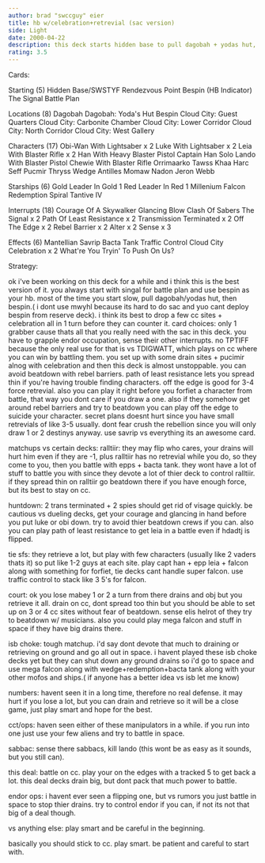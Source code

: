 ```yaml
---
author: brad "swccguy" eier
title: hb w/celebration+retrevial (sac version)
side: Light
date: 2000-04-22
description: this deck starts hidden base to pull dagobah + yodas hut, then pulls bespin and sets up cc celebration. it can win by draining or battling since you retrieve a lot.
rating: 3.5
---
```

Cards: 

Starting (5)
Hidden Base/SWSTYF
Rendezvous Point
Bespin (HB Indicator)
The Signal
Battle Plan

Locations (8)
Dagobah
Dagobah: Yoda's Hut
Bespin
Cloud City: Guest Quarters
Cloud City: Carbonite Chamber
Cloud City: Lower Corridor
Cloud City: North Corridor
Cloud City: West Gallery

Characters (17)
Obi-Wan With Lightsaber x 2
Luke With Lightsaber x 2
Leia With Blaster Rifle x 2
Han With Heavy Blaster Pistol
Captain Han Solo
Lando With Blaster Pistol
Chewie With Blaster Rifle
Orrimaarko
Tawss Khaa
Harc Seff
Pucmir Thryss
Wedge Antilles
Momaw Nadon
Jeron Webb

Starships (6)
Gold Leader In Gold 1
Red Leader In Red 1
Millenium Falcon
Redemption
Spiral
Tantive IV

Interrupts (18)
Courage Of A Skywalker
Glancing Blow
Clash Of Sabers
The Signal x 2
Path Of Least Resistance x 2
Transmission Terminated x 2
Off The Edge x 2
Rebel Barrier x 2
Alter x 2
Sense x 3

Effects (6)
Mantellian Savrip
Bacta Tank
Traffic Control
Cloud City Celebration x 2
What're You Tryin' To Push On Us?



Strategy: 

ok i've been working on this deck for a while and
i think this is the best version of it. you always start with singal for battle plan and use bespin as your hb.
most of the time you start slow, pull dagobah/yodas hut, then bespin.( i dont use mwyhl because its hard to do sac and yuo cant deploy bespin from reserve deck). i think its best to drop a few cc sites + celebration all in 1 turn before they can counter it.
card choices: only 1 grabber cause thats all that you really need with the sac in this deck. you have to grapple endor occupation, sense their other interrupts. no TPTIFF because the only real use for that is vs TDIGWATT, which plays on cc where you can win by battling them.
you set up with some drain sites + pucimir alnog with celebration and then this deck is almost unstoppable.
you can avoid beatdown with rebel barriers. path of least resistance lets you spread thin if you're having trouble finding characters.
off the edge is good for 3-4 force retrevial. also you can play it right before you forfiet a character from battle, that way you dont care if you draw a one. also if they somehow get around rebel barriers and try to beatdown you can play off the edge to suicide your character.
secret plans doesnt hurt since you have small retrevials of like 3-5 usually.
dont fear crush the rebellion since you will only draw 1 or 2 destinys anyway.
use savrip vs everything its an awesome card.

matchups vs certain decks:
ralltiir: they may flip who cares, your drains will hurt him even if they are -1, plus ralltiir has no retrevial while you do, so they come to you, then you battle with epps + bacta tank. they wont have a lot of stuff to battle you with since they devote a lot of thier deck to control ralltiir. if they spread thin on ralltiir go beatdown there if you have enough force, but its best to stay on cc.

huntdown: 2 trans terminated + 2 spies should get rid of visage quickly. be cautious vs dueling decks, get your courage and glancing in hand before you put luke or obi down. try to avoid thier beatdown crews if you can. also you can play path of least resistance to get leia in a battle even if hdadtj is flipped.

tie sfs: they retrieve a lot, but play with few characters (usually like 2 vaders thats it) so put like 1-2 guys at each site. play capt han + epp leia + falcon along with something for forfiet, tie decks cant handle super falcon. use traffic control to stack like 3 5's for falcon.

court: ok you lose mabey 1 or 2 a turn from there drains and obj but you retrieve it all. drain on cc, dont spread too thin but you should be able to set up on 3 or 4 cc sites without fear of beatdown. sense elis helrot of they try to beatdown w/ musicians. also you could play mega falcon and stuff in space if they have big drains there.

isb choke: tough matchup. i'd say dont devote that much to draining or retrieving on ground and go all out in space. i havent played these isb choke decks yet but they can shut down any ground drains so i'd go to space and use mega falcon along with wedge+redemption+bacta tank along with your other mofos and ships.( if anyone has a better idea vs isb let me know)

numbers: havent seen it in a long time, therefore no real defense. it may hurt if you lose a lot, but you can drain and retrieve so it will be a close game, just play smart and hope for the best.

cct/ops: haven seen either of these manipulators in a while. if you run into one just use your few aliens and try to battle in space.

sabbac: sense there sabbacs, kill lando (this wont be as easy as it sounds, but you still can).

this deal: battle on cc. play your on the edges with a tracked 5 to get back a lot. this deal decks drain big, but dont pack that much power to battle.

endor ops: i havent ever seen a flipping one, but vs rumors you just battle in space to stop thier drains. try to control endor if you can, if not its not that big of a deal though.

vs anything else: play smart and be careful in the beginning.

basically you should stick to cc.  play smart. be patient and careful to start with.
